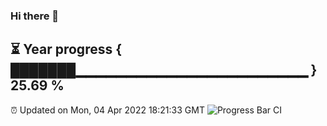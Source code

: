 ### Hi there 👋
⏳ Year progress { ███████▁▁▁▁▁▁▁▁▁▁▁▁▁▁▁▁▁▁▁▁▁▁▁ } 25.69 %
---
⏰ Updated on Mon, 04 Apr 2022 18:21:33 GMT
![Progress Bar CI](https://github.com/liununu/liununu/workflows/Progress%20Bar%20CI/badge.svg)
